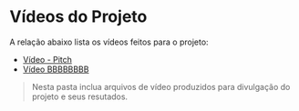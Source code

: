 # Vídeos do Projeto
A relação abaixo lista os vídeos feitos para o projeto:
 - [Vídeo - Pitch](https://drive.google.com/file/d/1rw7Z5M4CyLtzElaiMC1h6NQRUEy9Je2v/view?usp=sharing)
 - [Vídeo BBBBBBBB]()

> Nesta pasta inclua arquivos de vídeo produzidos para divulgação do 
> projeto e seus resutados.

